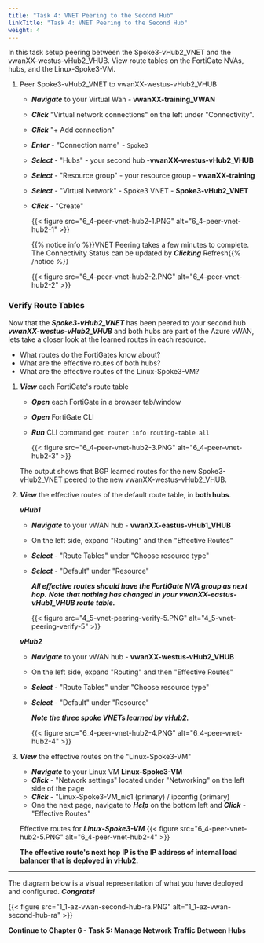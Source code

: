 ```yaml
---
title: "Task 4: VNET Peering to the Second Hub"
linkTitle: "Task 4: VNET Peering to the Second Hub"
weight: 4
---
```


In this task setup peering between the Spoke3-vHub2_VNET and the vwanXX-westus-vHub2_VHUB. View route tables on the FortiGate NVAs, hubs, and the Linux-Spoke3-VM.

1. Peer Spoke3-vHub2_VNET to vwanXX-westus-vHub2_VHUB

    - ***Navigate*** to your Virtual Wan - **vwanXX-training_VWAN**
    - ***Click*** "Virtual network connections" on the left under "Connectivity".
    - ***Click*** "+ Add connection"

    - ***Enter*** - "Connection name" - `Spoke3`
    - ***Select*** - "Hubs" - your second hub -**vwanXX-westus-vHub2_VHUB**
    - ***Select*** - "Resource group" - your resource group - **vwanXX-training**
    - ***Select*** - "Virtual Network" - Spoke3 VNET - **Spoke3-vHub2_VNET**
    - ***Click*** - "Create"

        {{< figure src="6_4-peer-vnet-hub2-1.PNG" alt="6_4-peer-vnet-hub2-1" >}}

        {{% notice info %}}VNET Peering takes a few minutes to complete. The Connectivity Status can be updated by ***Clicking*** Refresh{{% /notice %}}

        {{< figure src="6_4-peer-vnet-hub2-2.PNG" alt="6_4-peer-vnet-hub2-2" >}}

### Verify Route Tables

Now that the ***Spoke3-vHub2_VNET*** has been peered to your second hub ***vwanXX-westus-vHub2_VHUB*** and both hubs are part of the Azure vWAN, lets take a closer look at the learned routes in each resource.

- What routes do the FortiGates know about?
- What are the effective routes of both hubs?
- What are the effective routes of the Linux-Spoke3-VM?

1. ***View*** each FortiGate's route table

    - ***Open*** each FortiGate in a browser tab/window
    - ***Open*** FortiGate CLI
    - ***Run*** CLI command `get router info routing-table all`

        {{< figure src="6_4-peer-vnet-hub2-3.PNG" alt="6_4-peer-vnet-hub2-3" >}}

    The output shows that BGP learned routes for the new Spoke3-vHub2_VNET peered to the new vwanXX-westus-vHub2_VHUB.

2. ***View*** the effective routes of the default route table, in **both hubs**.

    ***vHub1***
    - ***Navigate*** to your vWAN hub - **vwanXX-eastus-vHub1_VHUB**
    - On the left side, expand "Routing" and then "Effective Routes"
    - ***Select*** - "Route Tables" under "Choose resource type"
    - ***Select*** - "Default" under "Resource"
  
        ***All effective routes should have the FortiGate NVA group as next hop.***
        ***Note that nothing has changed in your vwanXX-eastus-vHub1_VHUB route table.***

        {{< figure src="4_5-vnet-peering-verify-5.PNG" alt="4_5-vnet-peering-verify-5" >}}

    ***vHub2***
    - ***Navigate*** to your vWAN hub - **vwanXX-westus-vHub2_VHUB**
    - On the left side, expand "Routing" and then "Effective Routes"
    - ***Select*** - "Route Tables" under "Choose resource type"
    - ***Select*** - "Default" under "Resource"
  
        ***Note the three spoke VNETs learned by vHub2.***

        {{< figure src="6_4-peer-vnet-hub2-4.PNG" alt="6_4-peer-vnet-hub2-4" >}}

3. ***View*** the effective routes on the "Linux-Spoke3-VM"

    - ***Navigate*** to your Linux VM **Linux-Spoke3-VM**
    - ***Click*** - "Network settings" located under "Networking" on the left side of the page
    - ***Click*** - "Linux-Spoke3-VM_nic1 (primary) / ipconfig (primary)
    - One the next page, navigate to ***Help*** on the bottom left and ***Click*** - "Effective Routes"

    Effective routes for ***Linux-Spoke3-VM***
    {{< figure src="6_4-peer-vnet-hub2-5.PNG" alt="6_4-peer-vnet-hub2-4" >}}

    **The effective route's next hop IP is the IP address of internal load balancer that is deployed in vHub2.**

---
The diagram below is a visual representation of what you have deployed and configured.  ***Congrats!***

{{< figure src="1_1-az-vwan-second-hub-ra.PNG" alt="1_1-az-vwan-second-hub-ra" >}}

**Continue to Chapter 6 - Task 5: Manage Network Traffic Between Hubs**
